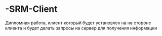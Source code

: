 # -SRM-Client

Дипломная работа, клиент который будет установлен на на стороне клиента и будет делать запросы на сервер для получения информации 
